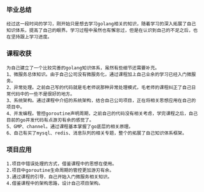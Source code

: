 ### 毕业总结
    经过这一段时间的学习，刚开始只是想去学习golang相关的知识，随着学习的深入拓展了自己知识体系，提高了自己的眼界。学习过程中虽然也有懈怠过，但是在认识到自己的不足之后，也在坚持跟上学习进度。
### 课程收获
    为自己建立了一个比较完善的golang知识体系，虽然有些细节还需要补充。
    1、微服务总体知识。由于自己公司没有微服务化，通过课程加上自己业余的学习已经入门微服务。
    2、异常处理。之前自己写的代码就是毛老师说那种异常处理模式，毛老师的课程纠正了自己日常代码中的一些不是很好的地方。
    3、系统架构。通过课程中介绍的系统架构，结合自己公司项目，正在将相关思想应用在自己的项目中。
    4、并发编程。管控goroutine声明周期，之前自己的代码没有相关考虑，学完课程之后，自己目前的go并发代码有点游刃有余的感觉了。
    5、GMP、channel。通过课程基本掌握了go底层的相关原理。
    6、自己有买了mysql、redis、消息队列的相关专题，整个的拓展了自己知识体系框架。
### 项目应用
    1.项目中错误处理的方式，借鉴课程中的思想在使用。
    2.项目中goroutine生命周期的管控更加游刃有余。
    3.通过课程的引导，自己开始入门微服务相关知识。
    4.借鉴课程中的架构思路，设计自己项目架构。
    
    

